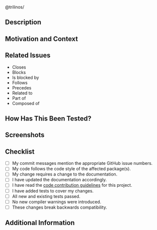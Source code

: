 <!---
Be sure to select `develop` as the `base` branch against which to create this
pull request.  Only pull requests against `develop` will undergo Trilinos'
automated testing.  Pull requests against `master` will be ignored.
-->

<!---
Provide a general summary of your changes in the Title above.  If this pull
request pertains to a particular package in Trilinos, it's worthwhile to start
the title with "PackageName:  ".
-->

<!---
Note that anything between these delimiters is a comment that will not appear
in the pull request description once created.
-->

<!---
Replace <teamName> below with the appropriate Trilinos package/team name.
-->
@trilinos/<teamName>

<!---
Reviewers:  If you know someone who is knowledgeable about what you are
changing, or perhaps someone who should be, and you would like them to review
your changes before they are accepted, select them from the Reviewers drop-down
on the right.
-->

<!---
Assignees:  If you know anyone who should likely handle bringing this pull
request to completion, select them from the Assignees drop-down on the right.
If you have write-access to Trilinos, this should likely be you.
-->

<!---
Lables:  Choose any applicable package names from the Labels drop-down on the
right.  Additionally, choose a label to indicate the type of issue, for
instance, bug, build, documentation, enhancement, etc.
-->

## Description
<!--- Describe your changes in detail. -->

## Motivation and Context
<!--- Why is this change required?  What problem does it solve? -->

## Related Issues
<!---
If applicable, let us know how this merge request is related to any other open
issues or pull requests:
-->
* Closes 
* Blocks 
* Is blocked by 
* Follows 
* Precedes 
* Related to 
* Part of 
* Composed of 

## How Has This Been Tested?
<!---
Please describe in detail how you tested your changes.  Include details of your
testing environment and the tests you ran to see how your change affects other
areas of the code.  Consider including configure, build, and test log files.
-->

## Screenshots
<!--- Not obligatory, but is there anything pertinent that we should see? -->

## Checklist
<!---
Go over all the following points, and put an `x` in all the boxes that apply.
If you are unsure about any of these, please ask&mdash;we are here to help.
-->
- [ ] My commit messages mention the appropriate GitHub issue numbers.
- [ ] My code follows the code style of the affected package(s).
- [ ] My change requires a change to the documentation.
- [ ] I have updated the documentation accordingly.
- [ ] I have read the [code contribution guidelines](../blob/master/CONTRIBUTING.md) for this project.
- [ ] I have added tests to cover my changes.
- [ ] All new and existing tests passed.
- [ ] No new compiler warnings were introduced.
- [ ] These changes break backwards compatibility.

## Additional Information
<!--- Anything else we need to know in evaluating this merge request? -->
